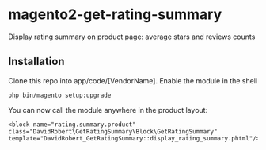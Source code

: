 # magento2-get-rating-summary
Display rating summary on product page: average stars and reviews counts

## Installation
Clone this repo into app/code/[VendorName]. Enable the module in the shell 

```
php bin/magento setup:upgrade
```

You can now call the module anywhere in the product layout: 

```
<block name="rating.summary.product" class="DavidRobert\GetRatingSummary\Block\GetRatingSummary" template="DavidRobert_GetRatingSummary::display_rating_summary.phtml"/>
```
